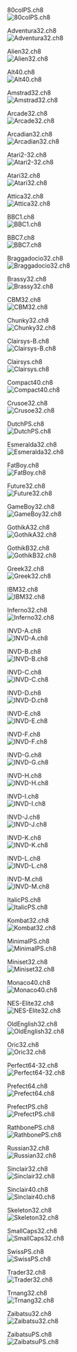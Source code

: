
80colPS.ch8  
![ 80colPS.ch8 ]( images/80colPS.png )

Adventura32.ch8  
![ Adventura32.ch8 ]( images/Adventura32.png )

Alien32.ch8  
![ Alien32.ch8 ]( images/Alien32.png )

Alt40.ch8  
![ Alt40.ch8 ]( images/Alt40.png )

Amstrad32.ch8  
![ Amstrad32.ch8 ]( images/Amstrad32.png )

Arcade32.ch8  
![ Arcade32.ch8 ]( images/Arcade32.png )

Arcadian32.ch8  
![ Arcadian32.ch8 ]( images/Arcadian32.png )

Atari2-32.ch8  
![ Atari2-32.ch8 ]( images/Atari2-32.png )

Atari32.ch8  
![ Atari32.ch8 ]( images/Atari32.png )

Attica32.ch8  
![ Attica32.ch8 ]( images/Attica32.png )

BBC1.ch8  
![ BBC1.ch8 ]( images/BBC1.png )

BBC7.ch8  
![ BBC7.ch8 ]( images/BBC7.png )

Braggadocio32.ch8  
![ Braggadocio32.ch8 ]( images/Braggadocio32.png )

Brassy32.ch8  
![ Brassy32.ch8 ]( images/Brassy32.png )

CBM32.ch8  
![ CBM32.ch8 ]( images/CBM32.png )

Chunky32.ch8  
![ Chunky32.ch8 ]( images/Chunky32.png )

Clairsys-B.ch8  
![ Clairsys-B.ch8 ]( images/Clairsys-B.png )

Clairsys.ch8  
![ Clairsys.ch8 ]( images/Clairsys.png )

Compact40.ch8  
![ Compact40.ch8 ]( images/Compact40.png )

Crusoe32.ch8  
![ Crusoe32.ch8 ]( images/Crusoe32.png )

DutchPS.ch8  
![ DutchPS.ch8 ]( images/DutchPS.png )

Esmeralda32.ch8  
![ Esmeralda32.ch8 ]( images/Esmeralda32.png )

FatBoy.ch8  
![ FatBoy.ch8 ]( images/FatBoy.png )

Future32.ch8  
![ Future32.ch8 ]( images/Future32.png )

GameBoy32.ch8  
![ GameBoy32.ch8 ]( images/GameBoy32.png )

GothikA32.ch8  
![ GothikA32.ch8 ]( images/GothikA32.png )

GothikB32.ch8  
![ GothikB32.ch8 ]( images/GothikB32.png )

Greek32.ch8  
![ Greek32.ch8 ]( images/Greek32.png )

IBM32.ch8  
![ IBM32.ch8 ]( images/IBM32.png )

Inferno32.ch8  
![ Inferno32.ch8 ]( images/Inferno32.png )

INVD-A.ch8  
![ INVD-A.ch8 ]( images/INVD-A.png )

INVD-B.ch8  
![ INVD-B.ch8 ]( images/INVD-B.png )

INVD-C.ch8  
![ INVD-C.ch8 ]( images/INVD-C.png )

INVD-D.ch8  
![ INVD-D.ch8 ]( images/INVD-D.png )

INVD-E.ch8  
![ INVD-E.ch8 ]( images/INVD-E.png )

INVD-F.ch8  
![ INVD-F.ch8 ]( images/INVD-F.png )

INVD-G.ch8  
![ INVD-G.ch8 ]( images/INVD-G.png )

INVD-H.ch8  
![ INVD-H.ch8 ]( images/INVD-H.png )

INVD-I.ch8  
![ INVD-I.ch8 ]( images/INVD-I.png )

INVD-J.ch8  
![ INVD-J.ch8 ]( images/INVD-J.png )

INVD-K.ch8  
![ INVD-K.ch8 ]( images/INVD-K.png )

INVD-L.ch8  
![ INVD-L.ch8 ]( images/INVD-L.png )

INVD-M.ch8  
![ INVD-M.ch8 ]( images/INVD-M.png )

ItalicPS.ch8  
![ ItalicPS.ch8 ]( images/ItalicPS.png )

Kombat32.ch8  
![ Kombat32.ch8 ]( images/Kombat32.png )

MinimalPS.ch8  
![ MinimalPS.ch8 ]( images/MinimalPS.png )

Miniset32.ch8  
![ Miniset32.ch8 ]( images/Miniset32.png )

Monaco40.ch8  
![ Monaco40.ch8 ]( images/Monaco40.png )

NES-Elite32.ch8  
![ NES-Elite32.ch8 ]( images/NES-Elite32.png )

OldEnglish32.ch8  
![ OldEnglish32.ch8 ]( images/OldEnglish32.png )

Oric32.ch8  
![ Oric32.ch8 ]( images/Oric32.png )

Perfect64-32.ch8  
![ Perfect64-32.ch8 ]( images/Perfect64-32.png )

Prefect64.ch8  
![ Prefect64.ch8 ]( images/Prefect64.png )

PrefectPS.ch8  
![ PrefectPS.ch8 ]( images/PrefectPS.png )

RathbonePS.ch8  
![ RathbonePS.ch8 ]( images/RathbonePS.png )

Russian32.ch8  
![ Russian32.ch8 ]( images/Russian32.png )

Sinclair32.ch8  
![ Sinclair32.ch8 ]( images/Sinclair32.png )

Sinclair40.ch8  
![ Sinclair40.ch8 ]( images/Sinclair40.png )

Skeleton32.ch8  
![ Skeleton32.ch8 ]( images/Skeleton32.png )

SmallCaps32.ch8  
![ SmallCaps32.ch8 ]( images/SmallCaps32.png )

SwissPS.ch8  
![ SwissPS.ch8 ]( images/SwissPS.png )

Trader32.ch8  
![ Trader32.ch8 ]( images/Trader32.png )

Trnang32.ch8  
![ Trnang32.ch8 ]( images/Trnang32.png )

Zaibatsu32.ch8  
![ Zaibatsu32.ch8 ]( images/Zaibatsu32.png )

ZaibatsuPS.ch8  
![ ZaibatsuPS.ch8 ]( images/ZaibatsuPS.png )
